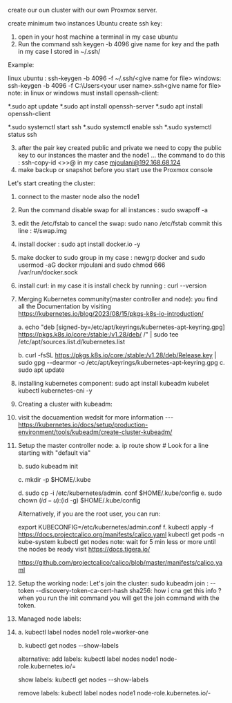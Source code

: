 create our oun cluster with our own Proxmox server.

create minimum two instances Ubuntu
create ssh key:
1. open in your host machine a terminal     in my case ubuntu
2. Run the command ssh keygen -b 4096 give name for key and the path in my case I stored in ~/.ssh/

Example:

   linux ubuntu : ssh-keygen -b 4096 -f ~/.ssh/\<give name for file\>
   windows: ssh-keygen -b 4096 -f C:\Users\<your user name\>\.ssh\<give name for file\>
   note: in linux or windows must install 
   openssh-client:

   *.sudo apt update
   *.sudo apt install openssh-server
   *.sudo apt install openssh-client

   *.sudo systemctl start ssh
   *.sudo systemctl enable ssh
   *.sudo systemctl status ssh



3. after the pair key created public and private we need to copy the public key to our instances the master and the node1 ... the command to do this : ssh-copy-id <<instances name>></instances>>@<the ip for the instances> in my case mjoulani@192.168.68.124
4. make backup or snapshot before you start use the Proxmox console  

Let's start creating the cluster:
1. connect to the master node also the node1
2. Run the command disable swap for all instances : sudo swapoff -a 
3. edit the /etc/fstab to cancel the swap: sudo nano /etc/fstab 
commit this line : #/swap.img
4. install docker : sudo apt  install docker.io  -y
5. make docker to sudo group in my case : newgrp docker and sudo usermod -aG docker mjoulani and sudo chmod 666 /var/run/docker.sock
6. install curl: in my case it is install check by running : curl --version
7. Merging  Kubernetes community(master controller and node):
   you find all the Documentation by visiting https://kubernetes.io/blog/2023/08/15/pkgs-k8s-io-introduction/

   a. echo "deb [signed-by=/etc/apt/keyrings/kubernetes-apt-keyring.gpg] https://pkgs.k8s.io/core:/stable:/v1.28/deb/ /" | sudo tee /etc/apt/sources.list.d/kubernetes.list

   b. curl -fsSL https://pkgs.k8s.io/core:/stable:/v1.28/deb/Release.key | sudo gpg --dearmor -o /etc/apt/keyrings/kubernetes-apt-keyring.gpg
   c. sudo apt update 

8. installing kubernetes component:
   sudo apt install kubeadm kubelet kubectl kubernetes-cni -y
9. Creating a cluster with kubeadm:
10. visit the docuamention wedsit for more information --- https://kubernetes.io/docs/setup/production-environment/tools/kubeadm/create-cluster-kubeadm/
11. Setup the master controller node:
    a. ip route show # Look for a line starting with "default via"

    b. sudo kubeadm init 
    
    c. mkdir -p $HOME/.kube

    d. sudo cp -i /etc/kubernetes/admin.   conf $HOME/.kube/config
    e. sudo chown $(id -u):$(id -g) $HOME/.kube/config

    Alternatively, if you are the root user, you can run:

    export KUBECONFIG=/etc/kubernetes/admin.conf
    f. kubectl apply -f https://docs.projectcalico.org/manifests/calico.yaml
    kubectl get pods -n kube-system
    kubectl get nodes
    note: wait for 5 min less or more until the nodes be ready
    visit https://docs.tigera.io/

    https://github.com/projectcalico/calico/blob/master/manifests/calico.yaml

12. Setup the working node:
    Let's join the cluster:
    sudo  kubeadm join <control-plane-host>:<control-plane-port> --token <token> --discovery-token-ca-cert-hash sha256:<hash> 
    how i cna get this info ?
     when you run the init command you will get the join command with the token.
13. Managed node labels:
14. 
    a.  kubectl label nodes node1 role=worker-one
    
    b. kubectl get nodes --show-labels

    alternative:
    add labels:
    kubectl label nodes node1 node-role.kubernetes.io/<name of the labels>=

    show labels:
    kubectl get nodes --show-labels

    remove labels:
    kubectl label nodes node1 node-role.kubernetes.io/<name of the labels>-



